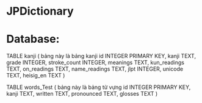 # JPDictionary
# Database:
   TABLE kanji ( bảng này là bảng kanji
        id INTEGER PRIMARY KEY,
        kanji TEXT,
        grade INTEGER,
        stroke_count INTEGER,
        meanings TEXT,
        kun_readings TEXT,
        on_readings TEXT,
        name_readings TEXT,
        jlpt INTEGER,
        unicode TEXT,
        heisig_en TEXT
    )
  
  TABLE words_Test ( bảng này là bảng từ vựng
        id INTEGER PRIMARY KEY,
        kanji TEXT,
        written TEXT,
        pronounced TEXT,
        glosses TEXT
    )
